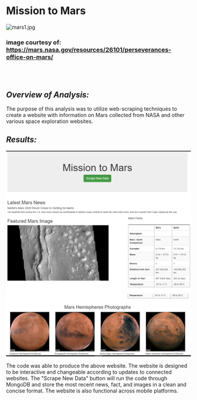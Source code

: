 # Mission to Mars

![mars1.jpg](assets/mars1.jpg)
### image courtesy of: https://mars.nasa.gov/resources/26101/perseverances-office-on-mars/

<br/><br/>

## ***Overview of Analysis:***
The purpose of this analysis was to utilize web-scraping techniques to create a website with information on Mars collected from NASA and other various space exploration websites. 

## ***Results:***

![mission1.png](assets/mission1.png)
![mission2.png](assets/mission2.png)

The code was able to produce the above website. The website is designed to be interactive and changeable according to updates to connected websites. The "Scrape New Data" button will run the code through MongoDB and store the most recent news, fact, and images in a clean and concise format. The website is also functional across mobile platforms. 
